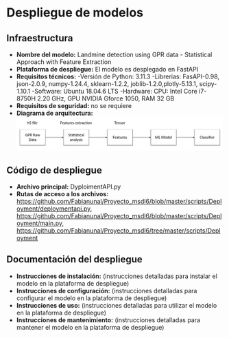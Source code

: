 # Despliegue de modelos

## Infraestructura 

- **Nombre del modelo:** Landmine detection using GPR data - Statistical Approach with Feature Extraction
- **Plataforma de despliegue:** El modelo es desplegado en FastAPI
- **Requisitos técnicos:** 
    -Versión de Python: 3.11.3
    -Librerias: FasAPI-0.98, json-2.0.9, numpy-1.24.4, sklearn-1.2.2, joblib-1.2.0,plotly-5.13.1, scipy-1.10.1
    -Software: Ubuntu 18.04.6 LTS
    -Hardware: CPU: Intel Core i7-8750H 2.20 GHz, GPU NVIDIA Gforce 1050, RAM 32 GB
- **Requisitos de seguridad:** no se requiere
- **Diagrama de arquitectura:** 
![Texto alternativo](https://github.com/Fabianunal/Proyecto_msdl6/blob/master/docs/deployment/Arq.PNG)
## Código de despliegue

- **Archivo principal:** DyploimentAPI.py
- **Rutas de acceso a los archivos:** https://github.com/Fabianunal/Proyecto_msdl6/blob/master/scripts/Deployment/deploymentapi.py, https://github.com/Fabianunal/Proyecto_msdl6/blob/master/scripts/Deployment/main.py, https://github.com/Fabianunal/Proyecto_msdl6/tree/master/scripts/Deployment


## Documentación del despliegue

- **Instrucciones de instalación:** (instrucciones detalladas para instalar el modelo en la plataforma de despliegue)
- **Instrucciones de configuración:** (instrucciones detalladas para configurar el modelo en la plataforma de despliegue)
- **Instrucciones de uso:** (instrucciones detalladas para utilizar el modelo en la plataforma de despliegue)
- **Instrucciones de mantenimiento:** (instrucciones detalladas para mantener el modelo en la plataforma de despliegue)
